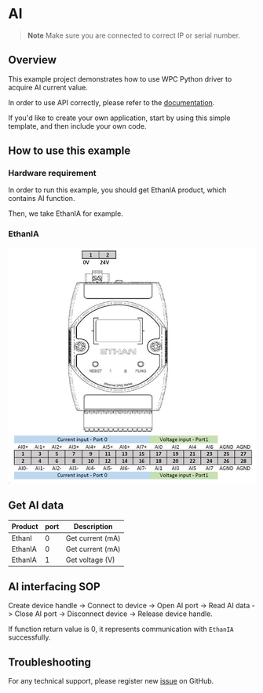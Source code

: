 # AI
> **Note**
> Make sure you are connected to correct IP or serial number.

## Overview

This example project demonstrates how to use WPC Python driver to acquire AI current value.

In order to use API correctly, please refer to the [documentation](https://wpc-systems-ltd.github.io/WPC_CSharp_driver_release/).

If you'd like to create your own application, start by using this simple template, and then include your own code.

## How to use this example

### Hardware requirement

In order to run this example, you should get EthanIA product, which contains AI function.

Then, we take EthanIA for example.

### EthanIA

<img src="https://github.com/WPC-Systems-Ltd/WPC_CSharp_driver_release/blob/main/Reference/Pinouts/pinout-EthanIA.JPG" alt="drawing" width="600"/>

## Get AI data

| Product |port | Description      |
|---------|-----|------------------|
| EthanI  | 0   | Get current (mA) |
| EthanIA | 0   | Get current (mA) |
| EthanIA | 1   | Get voltage (V)  |

## AI interfacing SOP

Create device handle -> Connect to device -> Open AI port -> Read AI data -> Close AI port -> Disconnect device -> Release device handle.

If function return value is 0, it represents communication with `EthanIA` successfully.

## Troubleshooting

For any technical support, please register new [issue](https://github.com/WPC-Systems-Ltd/WPC_CSharp_driver_release/issues) on GitHub.
